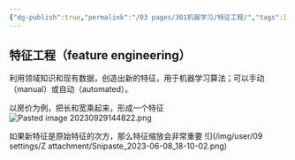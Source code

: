 ```yaml
---
{"dg-publish":true,"permalink":"/03 pages/301机器学习/特征工程/","tags":["NLP"],"created":"2024-11-30T20:58:25.614+08:00","updated":"2025-03-12T22:10:17.578+08:00"}
---
```


## 特征工程（feature engineering）
利用领域知识和现有数据，创造出新的特征，用于机器学习算法；可以手动（manual）或自动（automated）。

以房价为例，把长和宽乘起来，形成一个特征
![Pasted image 20230929144822.png](/img/user/09%20settings/Z%20attachment/Pasted%20image%2020230929144822.png)

如果新特征是原始特征的次方，那么特征缩放会非常重要
![](/img/user/09 settings/Z attachment/Snipaste_2023-06-08_18-10-02.png)
